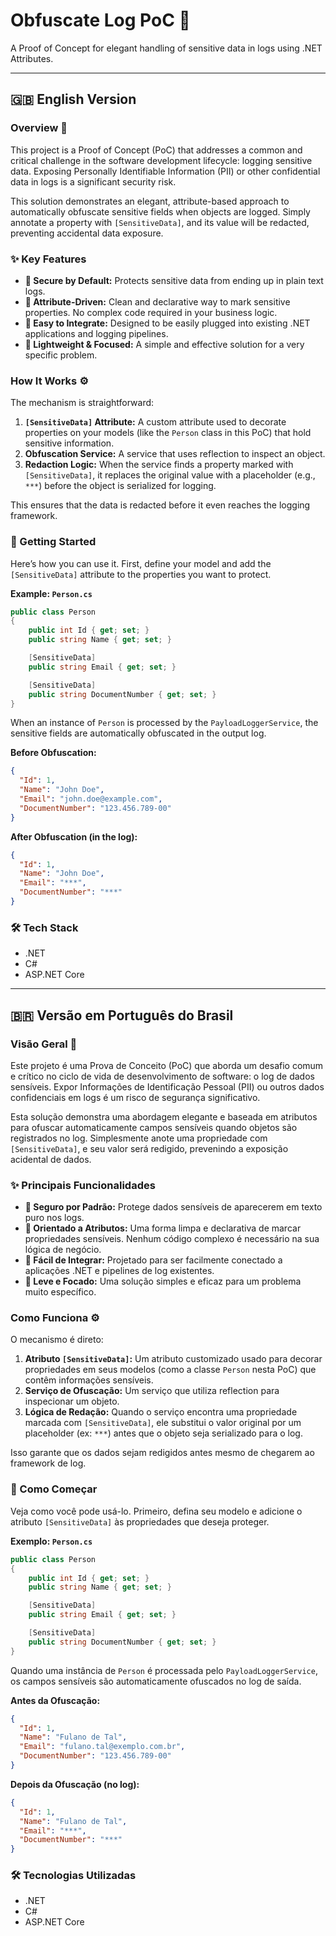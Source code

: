 # Obfuscate Log PoC 🤫

A Proof of Concept for elegant handling of sensitive data in logs using .NET Attributes.

---

## 🇬🇧 English Version

### Overview 🎯

This project is a Proof of Concept (PoC) that addresses a common and critical challenge in the software development lifecycle: logging sensitive data. Exposing Personally Identifiable Information (PII) or other confidential data in logs is a significant security risk.

This solution demonstrates an elegant, attribute-based approach to automatically obfuscate sensitive fields when objects are logged. Simply annotate a property with `[SensitiveData]`, and its value will be redacted, preventing accidental data exposure.

### ✨ Key Features

-   **🔐 Secure by Default:** Protects sensitive data from ending up in plain text logs.
-   **📝 Attribute-Driven:** Clean and declarative way to mark sensitive properties. No complex code required in your business logic.
-   **🔌 Easy to Integrate:** Designed to be easily plugged into existing .NET applications and logging pipelines.
-   **🚀 Lightweight & Focused:** A simple and effective solution for a very specific problem.

### How It Works ⚙️

The mechanism is straightforward:

1.  **`[SensitiveData]` Attribute:** A custom attribute used to decorate properties on your models (like the `Person` class in this PoC) that hold sensitive information.
2.  **Obfuscation Service:** A service that uses reflection to inspect an object.
3.  **Redaction Logic:** When the service finds a property marked with `[SensitiveData]`, it replaces the original value with a placeholder (e.g., `***`) before the object is serialized for logging.

This ensures that the data is redacted before it even reaches the logging framework.

### 🚀 Getting Started

Here’s how you can use it. First, define your model and add the `[SensitiveData]` attribute to the properties you want to protect.

**Example: `Person.cs`**

```csharp
public class Person
{
    public int Id { get; set; }
    public string Name { get; set; }

    [SensitiveData]
    public string Email { get; set; }

    [SensitiveData]
    public string DocumentNumber { get; set; }
}
```

When an instance of `Person` is processed by the `PayloadLoggerService`, the sensitive fields are automatically obfuscated in the output log.

**Before Obfuscation:**

```json
{
  "Id": 1,
  "Name": "John Doe",
  "Email": "john.doe@example.com",
  "DocumentNumber": "123.456.789-00"
}
```

**After Obfuscation (in the log):**

```json
{
  "Id": 1,
  "Name": "John Doe",
  "Email": "***",
  "DocumentNumber": "***"
}
```

### 🛠️ Tech Stack

-   .NET
-   C#
-   ASP.NET Core

---

## 🇧🇷 Versão em Português do Brasil

### Visão Geral 🎯

Este projeto é uma Prova de Conceito (PoC) que aborda um desafio comum e crítico no ciclo de vida de desenvolvimento de software: o log de dados sensíveis. Expor Informações de Identificação Pessoal (PII) ou outros dados confidenciais em logs é um risco de segurança significativo.

Esta solução demonstra uma abordagem elegante e baseada em atributos para ofuscar automaticamente campos sensíveis quando objetos são registrados no log. Simplesmente anote uma propriedade com `[SensitiveData]`, e seu valor será redigido, prevenindo a exposição acidental de dados.

### ✨ Principais Funcionalidades

-   **🔐 Seguro por Padrão:** Protege dados sensíveis de aparecerem em texto puro nos logs.
-   **📝 Orientado a Atributos:** Uma forma limpa e declarativa de marcar propriedades sensíveis. Nenhum código complexo é necessário na sua lógica de negócio.
-   **🔌 Fácil de Integrar:** Projetado para ser facilmente conectado a aplicações .NET e pipelines de log existentes.
-   **🚀 Leve e Focado:** Uma solução simples e eficaz para um problema muito específico.

### Como Funciona ⚙️

O mecanismo é direto:

1.  **Atributo `[SensitiveData]`:** Um atributo customizado usado para decorar propriedades em seus modelos (como a classe `Person` nesta PoC) que contêm informações sensíveis.
2.  **Serviço de Ofuscação:** Um serviço que utiliza reflection para inspecionar um objeto.
3.  **Lógica de Redação:** Quando o serviço encontra uma propriedade marcada com `[SensitiveData]`, ele substitui o valor original por um placeholder (ex: `***`) antes que o objeto seja serializado para o log.

Isso garante que os dados sejam redigidos antes mesmo de chegarem ao framework de log.

### 🚀 Como Começar

Veja como você pode usá-lo. Primeiro, defina seu modelo e adicione o atributo `[SensitiveData]` às propriedades que deseja proteger.

**Exemplo: `Person.cs`**

```csharp
public class Person
{
    public int Id { get; set; }
    public string Name { get; set; }

    [SensitiveData]
    public string Email { get; set; }

    [SensitiveData]
    public string DocumentNumber { get; set; }
}
```

Quando uma instância de `Person` é processada pelo `PayloadLoggerService`, os campos sensíveis são automaticamente ofuscados no log de saída.

**Antes da Ofuscação:**

```json
{
  "Id": 1,
  "Name": "Fulano de Tal",
  "Email": "fulano.tal@exemplo.com.br",
  "DocumentNumber": "123.456.789-00"
}
```

**Depois da Ofuscação (no log):**

```json
{
  "Id": 1,
  "Name": "Fulano de Tal",
  "Email": "***",
  "DocumentNumber": "***"
}
```

### 🛠️ Tecnologias Utilizadas

-   .NET
-   C#
-   ASP.NET Core
